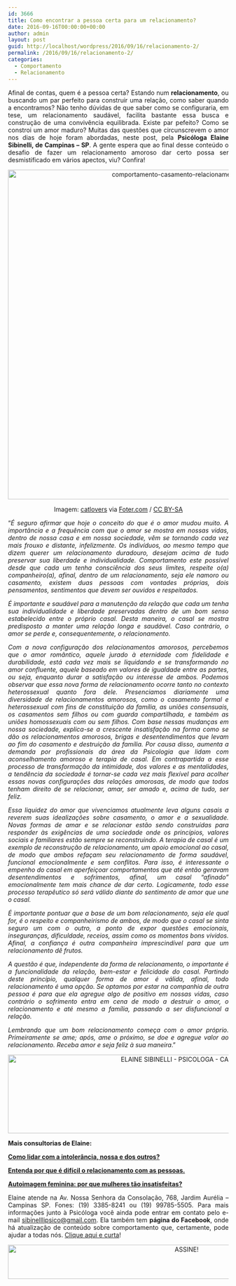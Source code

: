 ```yaml
---
id: 3666
title: Como encontrar a pessoa certa para um relacionamento?
date: 2016-09-16T00:00:00+00:00
author: admin
layout: post
guid: http://localhost/wordpress/2016/09/16/relacionamento-2/
permalink: /2016/09/16/relacionamento-2/
categories:
  - Comportamento
  - Relacionamento
---
```

<p align="justify">
  Afinal de contas, quem é a pessoa certa? Estando num <strong>relacionamento</strong>, ou buscando um par perfeito para construir uma relação, como saber quando a encontramos? Não tenho dúvidas de que saber como se configuraria, em tese, um relacionamento saudável, facilita bastante essa busca e construção de uma convivência equilibrada. Existe par pefeito? Como se constroi um amor maduro? Muitas das questões que circunscrevem o amor nos dias de hoje foram abordadas, neste post, pela <strong>Psicóloga Elaine Sibinelli, de Campinas – SP</strong>. A gente espera que ao final desse conteúdo o desafio de fazer um relacionamento amoroso dar certo possa ser desmistificado em vários apectos, viu? Confira!
</p>

<p align="center">
  <img class="alignnone size-full wp-image-12943" src="http://www.trololodemulher.com.br/blog/wp-content/uploads/2016/09/COMPORTAMENTO-CASAMENTO-RELACIONAMENTO.jpg" alt="comportamento-casamento-relacionamento" width="751" height="751" />
</p>

<p align="center">
  Imagem: <a href="http://www.flickr.com/photos/90389546@N00/" target="_blank">catlovers</a> via <a href="http://foter.com/" target="_blank">Foter.com</a> / <a href="http://creativecommons.org/licenses/by-sa/2.0/" target="_blank">CC BY-SA</a>
</p>

<p align="justify">
  “<em>É seguro afirmar que hoje o conceito do que é o amor mudou muito. A importância e a frequência com que o amor se mostra em nossas vidas, dentro de nossa casa e em nossa sociedade, vêm se tornando cada vez mais frouxo e distante, infelizmente. Os indivíduos, ao mesmo tempo que dizem querer um relacionamento duradouro, desejam acima de tudo preservar sua liberdade e individualidade. Comportamento este possível desde que cada um tenha consciência dos seus limites, respeite o(a) companheiro(a), afinal, dentro de um relacionamento, seja ele namoro ou casamento, existem duas pessoas com vontades próprias, dois pensamentos, sentimentos que devem ser ouvidos e respeitados. </em>
</p>

<p align="justify">
  <em>É importante e saudável para a manutenção da relação que cada um tenha sua individualidade e liberdade preservadas dentro de um bom senso estabelecido entre o próprio casal. Desta maneira, o casal se mostra predisposto a manter uma relação longa e saudável. Caso contrário, o amor se perde e, consequentemente, o relacionamento.</em>
</p>

<p align="justify">
  <em>Com a nova configuração dos relacionamentos amorosos, percebemos que o amor romântico, aquele jurado à eternidade com fidelidade e durabilidade, está cada vez mais se liquidando e se transformando no amor confluente, aquele baseado em valores de igualdade entre as partes, ou seja, enquanto durar a satisfação ou interesse de ambos. Podemos observar que essa nova forma de relacionamento ocorre tanto no contexto heterossexual quanto fora dele. Presenciamos diariamente uma diversidade de relacionamentos amorosos, como o casamento formal e heterossexual com fins de constituição da família, as uniões consensuais, os casamentos sem filhos ou com guarda compartilhada, e também as uniões homossexuais com ou sem filhos. Com base nessas mudanças em nossa sociedade, explica-se a crescente insatisfação na forma como se dão os relacionamentos amorosos, brigas e desentendimentos que levam ao fim do casamento e destruição da família. Por causa disso, aumenta a demanda por profissionais da área da Psicologia que lidam com aconselhamento amoroso e terapia de casal. Em contrapartida a esse processo de transformação da intimidade, dos valores e as mentalidades, a tendência da sociedade é tornar-se cada vez mais flexível para acolher essas novas configurações das relações amorosas, de modo que todos tenham direito de se relacionar, amar, ser amado e, acima de tudo, ser feliz.</em>
</p>

<p align="justify">
  <em>Essa liquidez do amor que vivenciamos atualmente leva alguns casais a reverem suas idealizações sobre casamento, o amor e a sexualidade. Novas formas de amar e se relacionar estão sendo construídas para responder às exigências de uma sociedade onde os princípios, valores sociais e familiares estão sempre se reconstruindo. A terapia de casal é um exemplo de reconstrução de relacionamento, um apoio emocional ao casal, de modo que ambos refaçam seu relacionamento de forma saudável, funcional emocionalmente e sem conflitos. Para isso, é interessante o empenho do casal em aperfeiçoar comportamentos que até então geravam desentendimentos e sofrimentos, afinal, um casal “afinado” emocionalmente tem mais chance de dar certo. Logicamente, todo esse processo terapêutico só será válido diante do sentimento de amor que une o casal.</em>
</p>

<p align="justify">
  <em>É importante pontuar que a base de um bom relacionamento, seja ele qual for, é o respeito e companheirismo de ambos, de modo que o casal se sinta seguro um com o outro, a ponto de expor questões emocionais, inseguranças, dificuldade, receios, assim como os momentos bons vividos. Afinal, a confiança é outra companheira imprescindível para que um relacionamento dê frutos.</em>
</p>

<p align="justify">
  <em>A questão é que, independente da forma de relacionamento, o importante é a funcionalidade da relação, bem-estar e felicidade do casal. Partindo deste princípio, qualquer forma de amor é válida, afinal, todo relacionamento é uma opção. Se optamos por estar na companhia de outra pessoa é para que ela agregue algo de positivo em nossas vidas, caso contrário o sofrimento entra em cena de modo a destruir o amor, o relacionamento e até mesmo a família, passando a ser disfuncional a relação.</em>
</p>

<p align="justify">
  <em>Lembrando que um bom relacionamento começa com o amor próprio. Primeiramente se ame; após, ame o próximo, se doe e agregue valor ao relacionamento. Receba amor e seja feliz à sua maneira</em>.”
</p>

<p align="center">
  <img class="alignnone size-full wp-image-12109" src="http://www.trololodemulher.com.br/blog/wp-content/uploads/2016/03/ELAINE-SIBINELLI-PSICOLOGA-CAMPINAS.jpg" alt="ELAINE SIBINELLI - PSICOLOGA - CAMPINAS" width="800" height="179" />
</p>

<p align="justify">
  <strong>Mais consultorias de Elaine:</strong>
</p>

<p align="justify">
  <a href="http://www.trololodemulher.com.br/2016/08/12/intolerancia/" target="_blank"><strong>Como lidar com a intolerância, nossa e dos outros?</strong></a>
</p>

<p align="justify">
  <a href="http://www.trololodemulher.com.br/2016/05/13/relacionamento-com-as-pessoas/" target="_blank"><strong>Entenda por que é difícil o relacionamento com as pessoas.</strong></a>
</p>

<p align="justify">
  <a href="http://www.trololodemulher.com.br/2016/03/11/autoimagem-feminina/" target="_blank"><strong>Autoimagem feminina: por que mulheres tão insatisfeitas?</strong></a>
</p>

<p align="justify">
  Elaine atende na Av. Nossa Senhora da Consolação, 768, Jardim Aurélia – Campinas SP. Fones: (19) 3385-8241 ou (19) 99785-5505. Para mais informações junto à Psicóloga você ainda pode entrar em contato pelo e-mail <a href="mailto:sibinelllipsico@gmail.com">sibinelllipsico@gmail.com</a>. Ela também tem <strong>página do Facebook</strong>, onde há atualização de conteúdo sobre comportamento que, certamente, pode ajudar a todas nós. <a href="https://www.facebook.com/ElaineSibinelliPsicologaClinica/timeline" target="_blank">Clique aqui e curta</a>!
</p>

<p align="center">
  <a href="http://feedburner.google.com/fb/a/mailverify?uri=blogBichaFemea&loc=en_US" target="_blank"><img class="alignnone size-full wp-image-10439" src="http://www.trololodemulher.com.br/blog/wp-content/uploads/2014/09/ASSINE.png" alt="ASSINE!" width="800" height="78" /></a>
</p>

<p align="justify">